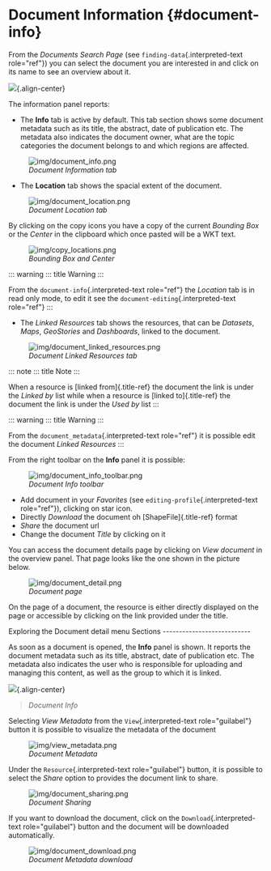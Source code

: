 # Document Information {#document-info}

From the *Documents Search Page* (see `finding-data`{.interpreted-text role="ref"}) you can select the document you are interested in and click on its name to see an overview about it.

![](img/document_overview.png){.align-center}

The information panel reports:

-   The **Info** tab is active by default. This tab section shows some document metadata such as its title, the abstract, date of publication etc. The metadata also indicates the document owner, what are the topic categories the document belongs to and which regions are affected.

<figure>
<img src="img/document_info.png" class="align-center" alt="img/document_info.png" />
<figcaption><em>Document Information tab</em></figcaption>
</figure>

-   The **Location** tab shows the spacial extent of the document.

<figure>
<img src="img/document_location.png" class="align-center" alt="img/document_location.png" />
<figcaption><em>Document Location tab</em></figcaption>
</figure>

By clicking on the copy icons you have a copy of the current *Bounding Box* or the *Center* in the clipboard which once pasted will be a WKT text.

<figure>
<img src="img/copy_locations.png" class="align-center" alt="img/copy_locations.png" />
<figcaption><em>Bounding Box and Center</em></figcaption>
</figure>

::: warning
::: title
Warning
:::

From the `document-info`{.interpreted-text role="ref"} the *Location* tab is in read only mode, to edit it see the `document-editing`{.interpreted-text role="ref"}
:::

-   The *Linked Resources* tab shows the resources, that can be *Datasets*, *Maps*, *GeoStories* and *Dashboards*, linked to the document.

<figure>
<img src="img/document_linked_resources.png" class="align-center" alt="img/document_linked_resources.png" />
<figcaption><em>Document Linked Resources tab</em></figcaption>
</figure>

::: note
::: title
Note
:::

When a resource is [linked from]{.title-ref} the document the link is under the *Linked by* list while when a resource is [linked to]{.title-ref} the document the link is under the *Used by* list
:::

::: warning
::: title
Warning
:::

From the `document_metadata`{.interpreted-text role="ref"} it is possible edit the document *Linked Resources*
:::

From the right toolbar on the **Info** panel it is possible:

<figure>
<img src="img/document_info_toolbar.png" class="align-center" alt="img/document_info_toolbar.png" />
<figcaption><em>Document Info toolbar</em></figcaption>
</figure>

-   Add document in your *Favorites* (see `editing-profile`{.interpreted-text role="ref"}), clicking on star icon.
-   Directly *Download* the document oh [ShapeFile]{.title-ref} format
-   *Share* the document url
-   Change the document *Title* by clicking on it

You can access the document details page by clicking on *View document* in the overview panel.
That page looks like the one shown in the picture below.

<figure>
<img src="img/document_detail.png" class="align-center" alt="img/document_detail.png" />
<figcaption><em>Document page</em></figcaption>
</figure>

On the page of a document, the resource is either directly displayed on the page or accessible by clicking on the link provided under the title.

Exploring the Document detail menu Sections
\-\-\-\-\-\-\-\-\-\-\-\-\-\-\-\-\-\-\-\-\-\-\-\-\-\--

As soon as a document is opened, the **Info** panel is shown. It reports the document metadata such as its title, abstract, date of publication etc. The metadata also indicates the user who is responsible for uploading and managing this content, as well as the group to which it is linked.

![](img/document_info.png){.align-center}

> *Document Info*

Selecting *View Metadata* from the `View`{.interpreted-text role="guilabel"} button it is possible to visualize the metadata of the document

<figure>
<img src="img/view_metadata.png" class="align-center" alt="img/view_metadata.png" />
<figcaption><em>Document Metadata</em></figcaption>
</figure>

Under the `Resource`{.interpreted-text role="guilabel"} button, it is possible to select the *Share* option to provides the document link to share.

<figure>
<img src="img/document_sharing.png" class="align-center" alt="img/document_sharing.png" />
<figcaption><em>Document Sharing</em></figcaption>
</figure>

If you want to download the document, click on the `Download`{.interpreted-text role="guilabel"} button and the document will be downloaded automatically.

<figure>
<img src="img/document_download.png" class="align-center" alt="img/document_download.png" />
<figcaption><em>Document Metadata download</em></figcaption>
</figure>

